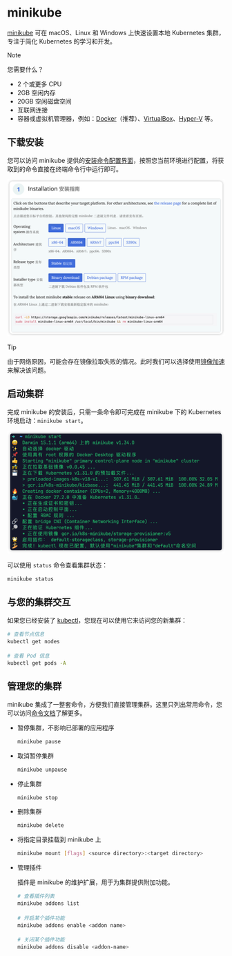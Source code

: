 # minikube

[minikube](https://minikube.sigs.k8s.io/docs/) 可在 macOS、Linux 和 Windows 上快速设置本地 Kubernetes 集群，专注于简化 Kubernetes 的学习和开发。

> [!NOTE]
> 您需要什么？
>
> -   2 个或更多 CPU
> -   2GB 空闲内存
> -   20GB 空闲磁盘空间
> -   互联网连接
> -   容器或虚拟机管理器，例如：[Docker](https://docs.docker.net.cn/engine/install/)（推荐）、[VirtualBox](https://www.virtualbox.org/wiki/Downloads)、[Hyper-V](https://learn.microsoft.com/zh-cn/virtualization/hyper-v-on-windows/) 等。

## 下载安装

您可以访问 minikube 提供的[安装命令配置界面](https://minikube.sigs.k8s.io/docs/start/?arch=%2Fmacos%2Farm64%2Fstable%2Fbinary+download)，按照您当前环境进行配置，将获取到的命令直接在终端命令行中运行即可。

![minikube 安装命令配置](../../images/minikube-installation.png)

> [!TIP]
> 由于网络原因，可能会存在镜像拉取失败的情况。此时我们可以选择使用[镜像加速](../mirror)来解决该问题。

## 启动集群

完成 minikube 的安装后，只需一条命令即可完成在 minikube 下的 Kubernetes 环境启动：`minikube start`。

![集群启动](../../images/minikube-start.png)

可以使用 `status` 命令查看集群状态：

```bash
minikube status
```

## 与您的集群交互

如果您已经安装了 [kubectl](./kubectl)，您现在可以使用它来访问您的新集群：

```bash
# 查看节点信息
kubectl get nodes

# 查看 Pod 信息
kubectl get pods -A
```

## 管理您的集群

minikube 集成了一整套命令，方便我们直接管理集群。这里只列出常用命令，您可以访问[命令文档](https://minikube.sigs.k8s.io/docs/commands/)了解更多。

-   暂停集群，不影响已部署的应用程序

    ```bash
    minikube pause
    ```

-   取消暂停集群

    ```bash
    minikube unpause
    ```

-   停止集群

    ```bash
    minikube stop
    ```

-   删除集群

    ```bash
    minikube delete
    ```

-   将指定目录挂载到 minikube 上

    ```bash
    minikube mount [flags] <source directory>:<target directory>
    ```

-   管理插件

    插件是 minikube 的维护扩展，用于为集群提供附加功能。

    ```bash
    # 查看插件列表
    minikube addons list

    # 开启某个插件功能
    minikube addons enable <addon name>

    # 关闭某个插件功能
    minikube addons disable <addon-name>
    ```
